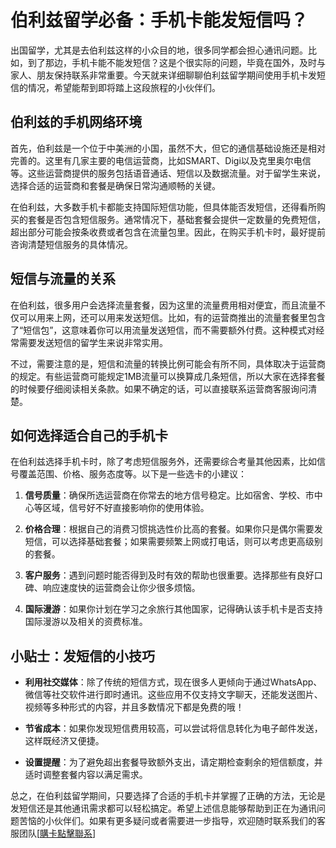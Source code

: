 # 伯利兹留学必备：手机卡能发短信吗？

出国留学，尤其是去伯利兹这样的小众目的地，很多同学都会担心通讯问题。比如，到了那边，手机卡能不能发短信？这是个很实际的问题，毕竟在国外，及时与家人、朋友保持联系非常重要。今天就来详细聊聊伯利兹留学期间使用手机卡发短信的情况，希望能帮到即将踏上这段旅程的小伙伴们。

## 伯利兹的手机网络环境

首先，伯利兹是一个位于中美洲的小国，虽然不大，但它的通信基础设施还是相对完善的。这里有几家主要的电信运营商，比如SMART、Digi以及克里奥尔电信等。这些运营商提供的服务包括语音通话、短信以及数据流量。对于留学生来说，选择合适的运营商和套餐是确保日常沟通顺畅的关键。

在伯利兹，大多数手机卡都能支持国际短信功能，但具体能否发短信，还得看所购买的套餐是否包含短信服务。通常情况下，基础套餐会提供一定数量的免费短信，超出部分可能会按条收费或者包含在流量包里。因此，在购买手机卡时，最好提前咨询清楚短信服务的具体情况。

## 短信与流量的关系

在伯利兹，很多用户会选择流量套餐，因为这里的流量费用相对便宜，而且流量不仅可以用来上网，还可以用来发送短信。比如，有的运营商推出的流量套餐里包含了“短信包”，这意味着你可以用流量发送短信，而不需要额外付费。这种模式对经常需要发送短信的留学生来说非常实用。

不过，需要注意的是，短信和流量的转换比例可能会有所不同，具体取决于运营商的规定。有些运营商可能规定1MB流量可以换算成几条短信，所以大家在选择套餐的时候要仔细阅读相关条款。如果不确定的话，可以直接联系运营商客服询问清楚。

## 如何选择适合自己的手机卡

在伯利兹选择手机卡时，除了考虑短信服务外，还需要综合考量其他因素，比如信号覆盖范围、价格、服务态度等。以下是一些选卡的小建议：

1. **信号质量**：确保所选运营商在你常去的地方信号稳定。比如宿舍、学校、市中心等区域，信号好不好直接影响你的使用体验。
   
2. **价格合理**：根据自己的消费习惯挑选性价比高的套餐。如果你只是偶尔需要发短信，可以选择基础套餐；如果需要频繁上网或打电话，则可以考虑更高级别的套餐。

3. **客户服务**：遇到问题时能否得到及时有效的帮助也很重要。选择那些有良好口碑、响应速度快的运营商会让你少很多烦恼。

4. **国际漫游**：如果你计划在学习之余旅行其他国家，记得确认该手机卡是否支持国际漫游以及相关的资费标准。

## 小贴士：发短信的小技巧

- **利用社交媒体**：除了传统的短信方式，现在很多人更倾向于通过WhatsApp、微信等社交软件进行即时通讯。这些应用不仅支持文字聊天，还能发送图片、视频等多种形式的内容，并且多数情况下都是免费的哦！

- **节省成本**：如果你发现短信费用较高，可以尝试将信息转化为电子邮件发送，这样既经济又便捷。

- **设置提醒**：为了避免超出套餐导致额外支出，请定期检查剩余的短信额度，并适时调整套餐内容以满足需求。

总之，在伯利兹留学期间，只要选择了合适的手机卡并掌握了正确的方法，无论是发短信还是其他通讯需求都可以轻松搞定。希望上述信息能够帮助到正在为通讯问题苦恼的小伙伴们。如果有更多疑问或者需要进一步指导，欢迎随时联系我们的客服团队[[購卡點擊聯系](https://t.me/s/esim1088)]